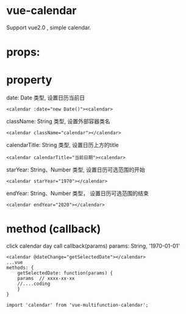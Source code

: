 # vue-calendar
Support vue2.0 , simple calendar.

# props:

# property
date:  Date 类型, 设置日历当前日
```
<calendar :date="new Date()"><calendar>
```

className: String 类型, 设置外部容器类名
```
<calendar className="calendar"></calendar>
```

calendarTitle: String 类型, 设置日历上方的title
```
<calendar calendarTitle="当前日期"><calendar>
```

starYear: String、Number 类型, 设置日历可选范围的开始
```
<calendar starYear="1970"></calendar>
```

endYear: String、Number 类型， 设置日历可选范围的结束
```
<calendar endYear="2020"></calendar>
```

# method (callback)
click calendar day call callback(params)
params: String, '1970-01-01'
```
<calendar @dateChange="getSelectedDate"></calendar>
...vue
methods: {
    getSelectedDate: function(params) {
	params  // xxxx-xx-xx
	//....coding
    }
}
```

```
import 'calendar' from 'vue-multifunction-calendar';
```

